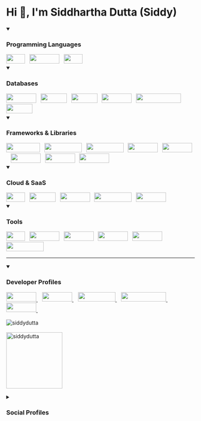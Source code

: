 <h1>Hi 👋, I'm Siddhartha Dutta (Siddy)</h1>

<details open>
<summary><h3>Programming Languages</h3></summary>
<img src="https://img.shields.io/badge/java-%23ED8B00.svg?style=for-the-badge&logo=java&logoColor=white" width="50" height="25" />&nbsp;&nbsp;
<img src="https://img.shields.io/badge/python-3670A0?style=for-the-badge&logo=python&logoColor=ffdd54" width="80" height="25" />&nbsp;&nbsp;
<img src="https://img.shields.io/badge/go-%2300ADD8.svg?style=for-the-badge&logo=go&logoColor=white" width="50" height="25" />&nbsp;&nbsp;
</details>

<details open>
<summary><h3>Databases</h3></summary>
<img src="https://img.shields.io/badge/postgres-%23316192.svg?style=for-the-badge&logo=postgresql&logoColor=white" width="80" height="25" />&nbsp;&nbsp;
<img src="https://img.shields.io/badge/mysql-%2300f.svg?style=for-the-badge&logo=mysql&logoColor=white" width="70" height="25" />&nbsp;&nbsp;
<img src="https://img.shields.io/badge/sqlite-%2307405e.svg?style=for-the-badge&logo=sqlite&logoColor=white" width="70" height="25" />&nbsp;&nbsp;
<img src="https://img.shields.io/badge/MongoDB-%234ea94b.svg?style=for-the-badge&logo=mongodb&logoColor=white" width="80" height="25" />&nbsp;&nbsp;
<img src="https://img.shields.io/badge/Amazon%20DynamoDB-4053D6?style=for-the-badge&logo=Amazon%20DynamoDB&logoColor=white" width="120" height="25" />&nbsp;&nbsp;
<img src="https://img.shields.io/badge/redis-%23DD0031.svg?style=for-the-badge&logo=redis&logoColor=white" width="70" height="25" />&nbsp;&nbsp;
</details>

<details open>
<summary><h3>Frameworks & Libraries</h3></summary>
<img src="https://img.shields.io/badge/Anaconda-%2344A833.svg?style=for-the-badge&logo=anaconda&logoColor=white" width="90" height="25" />&nbsp;&nbsp;
<img src="https://img.shields.io/badge/Apache%20Kafka-000?style=for-the-badge&logo=apachekafka" width="100" height="25" />&nbsp;&nbsp;
<img src="https://img.shields.io/badge/-ApolloGraphQL-311C87?style=for-the-badge&logo=apollo-graphql" width="100" height="25" />&nbsp;&nbsp;
<img src="https://img.shields.io/badge/django-%23092E20.svg?style=for-the-badge&logo=django&logoColor=white" width="80" height="25" />&nbsp;&nbsp;
<img src="https://img.shields.io/badge/FastAPI-005571?style=for-the-badge&logo=fastapi" width="80" height="25" />&nbsp;&nbsp;
<img src="https://img.shields.io/badge/flask-%23000.svg?style=for-the-badge&logo=flask&logoColor=white" width="80" height="25" />&nbsp;&nbsp;
<img src="https://img.shields.io/badge/spring-%236DB33F.svg?style=for-the-badge&logo=spring&logoColor=white" width="80" height="25" />&nbsp;&nbsp;
<img src="https://img.shields.io/badge/-selenium-%43B02A?style=for-the-badge&logo=selenium&logoColor=white" width="80" height="25" />&nbsp;&nbsp;
</details>

<details open>
<summary><h3>Cloud & SaaS</h3></summary>
<img src="https://img.shields.io/badge/AWS-%23FF9900.svg?style=for-the-badge&logo=amazon-aws&logoColor=white" width="50" height="25" />&nbsp;&nbsp;
<img src="https://img.shields.io/badge/azure-%230072C6.svg?style=for-the-badge&logo=microsoftazure&logoColor=white" width="70" height="25" />&nbsp;&nbsp;
<img src="https://img.shields.io/badge/datadog-%23632CA6.svg?style=for-the-badge&logo=datadog&logoColor=white" width="80" height="25" />&nbsp;&nbsp;
<img src="https://img.shields.io/badge/DigitalOcean-%230167ff.svg?style=for-the-badge&logo=digitalOcean&logoColor=white" width="100" height="25" />&nbsp;&nbsp;
<img src="https://img.shields.io/badge/heroku-%23430098.svg?style=for-the-badge&logo=heroku&logoColor=white" width="80" height="25" />&nbsp;&nbsp;
</details>

<details open>
<summary><h3>Tools</h3></summary>
<img src="https://img.shields.io/badge/git-%23F05033.svg?style=for-the-badge&logo=git&logoColor=white" width="50" height="25" />&nbsp;&nbsp;
<img src="https://img.shields.io/badge/docker-%230db7ed.svg?style=for-the-badge&logo=docker&logoColor=white" width="80" height="25" />&nbsp;&nbsp;
<img src="https://img.shields.io/badge/Postman-FF6C37?style=for-the-badge&logo=postman&logoColor=white" width="80" height="25" />&nbsp;&nbsp;
<img src="https://img.shields.io/badge/-Swagger-%23Clojure?style=for-the-badge&logo=swagger&logoColor=white" width="80" height="25" />&nbsp;&nbsp;
<img src="https://img.shields.io/badge/jenkins-%232C5263.svg?style=for-the-badge&logo=jenkins&logoColor=whitee" width="80" height="25" />&nbsp;&nbsp;
<img src="https://img.shields.io/badge/github%20actions-%232671E5.svg?style=for-the-badge&logo=githubactions&logoColor=white" width="100" height="25" />&nbsp;&nbsp;
</details>

<hr>

<details open>
<summary><h3>Developer Profiles</h3></summary>
<a href="https://github.com/siddydutta/" target="_blank">
<img src="https://img.shields.io/badge/github-%23121011.svg?style=for-the-badge&logo=github&logoColor=white" width="80" height="25" />
</a>&nbsp;&nbsp;
<a href="https://leetcode.com/siddydutta/" target="_blank">
<img src="https://img.shields.io/badge/LeetCode-000000?style=for-the-badge&logo=LeetCode&logoColor=#d16c06" width="80" height="25" />
</a>&nbsp;&nbsp;
<a href="https://www.hackerrank.com/siddharthadutta" target="_blank">
<img src="https://img.shields.io/badge/-Hackerrank-2EC866?style=for-the-badge&logo=HackerRank&logoColor=white" width="100" height="25" />
</a>&nbsp;&nbsp;
<a href="https://stackoverflow.com/users/8082666/siddhartha-dutta" target="_blank">
<img src="https://img.shields.io/badge/-Stackoverflow-FE7A16?style=for-the-badge&logo=stack-overflow&logoColor=white" width="120" height="25" />
</a>&nbsp;&nbsp;
<a href="https://medium.com/@siddharthapdutta" target="_blank">
<img src="https://img.shields.io/badge/Medium-12100E?style=for-the-badge&logo=medium&logoColor=white" width="80" height="25" />
</a>&nbsp;&nbsp;
<br>
<br>
<img src="https://komarev.com/ghpvc/?username=siddydutta&label=Profile%20views&color=0e75b6&style=flat" alt="siddydutta" />
<br>
<br>
<img height=150 src="https://github-readme-stats.vercel.app/api?username=siddydutta&show_icons=true&locale=en" alt="siddydutta" /></p>
</details>
<details>
<summary><h3>Social Profiles</h3></summary>

[![LinkedIn](https://img.shields.io/badge/linkedin-%230077B5.svg?style=for-the-badge&logo=linkedin&logoColor=white)](https://www.linkedin.com/in/siddharthapratimdutta/)&nbsp;&nbsp;
[![Gmail](https://img.shields.io/badge/Gmail-D14836?style=for-the-badge&logo=gmail&logoColor=white)](mailto:siddharthapdutta@gmail.com)&nbsp;&nbsp;
[![Protonmail](https://img.shields.io/badge/ProtonMail-8B89CC?style=for-the-badge&logo=protonmail&logoColor=white)](mailto:siddharthadutta@protonmail.com)&nbsp;&nbsp;
[![WhatsApp](https://img.shields.io/badge/WhatsApp-25D366?style=for-the-badge&logo=whatsapp&logoColor=white)](![WhatsApp](https://wa.me/918097580915)&nbsp;&nbsp;
[![Discord](https://img.shields.io/badge/Discord-%235865F2.svg?style=for-the-badge&logo=discord&logoColor=white)](https://discordapp.com/users/820193510497976330)
<br>
[![spotify-github-profile](https://spotify-github-profile.vercel.app/api/view?uid=i3pkaxjuol8frhs2wgx4xnraf&cover_image=false&theme=default&show_offline=false&background_color=121212&bar_color=53b14f&bar_color_cover=false)](https://spotify-github-profile.vercel.app/api/view?uid=i3pkaxjuol8frhs2wgx4xnraf&redirect=true)
</details>
